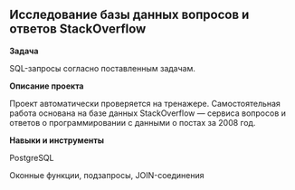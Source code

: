 ## Исследование базы данных вопросов и ответов StackOverflow


**Задача**   


 SQL-запросы согласно поставленным задачам.


 **Описание проекта**


Проект автоматически проверяется на тренажере.
Самостоятельная работа основана на базе данных StackOverflow — сервиса вопросов и ответов о программировании с данными о постах за 2008 год.


**Навыки и инструменты**  


PostgreSQL


Oконные функции, подзапросы, JOIN-соединения
